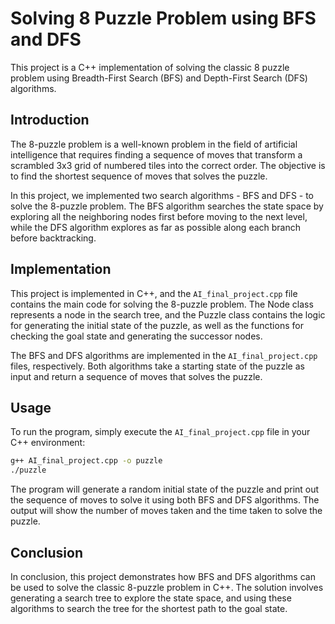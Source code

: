 # Solving 8 Puzzle Problem using BFS and DFS

This project is a C++ implementation of solving the classic 8 puzzle problem using Breadth-First Search (BFS) and Depth-First Search (DFS) algorithms.

## Introduction

The 8-puzzle problem is a well-known problem in the field of artificial intelligence that requires finding a sequence of moves that transform a scrambled 3x3 grid of numbered tiles into the correct order. The objective is to find the shortest sequence of moves that solves the puzzle.

In this project, we implemented two search algorithms - BFS and DFS - to solve the 8-puzzle problem. The BFS algorithm searches the state space by exploring all the neighboring nodes first before moving to the next level, while the DFS algorithm explores as far as possible along each branch before backtracking.

## Implementation

This project is implemented in C++, and the `AI_final_project.cpp` file contains the main code for solving the 8-puzzle problem. The Node class represents a node in the search tree, and the Puzzle class contains the logic for generating the initial state of the puzzle, as well as the functions for checking the goal state and generating the successor nodes.

The BFS and DFS algorithms are implemented in the `AI_final_project.cpp` files, respectively. Both algorithms take a starting state of the puzzle as input and return a sequence of moves that solves the puzzle.

## Usage

To run the program, simply execute the `AI_final_project.cpp` file in your C++ environment:

```bash
g++ AI_final_project.cpp -o puzzle
./puzzle
```
The program will generate a random initial state of the puzzle and print out the sequence of moves to solve it using both BFS and DFS algorithms. The output will show the number of moves taken and the time taken to solve the puzzle.

## Conclusion

In conclusion, this project demonstrates how BFS and DFS algorithms can be used to solve the classic 8-puzzle problem in C++. The solution involves generating a search tree to explore the state space, and using these algorithms to search the tree for the shortest path to the goal state.

